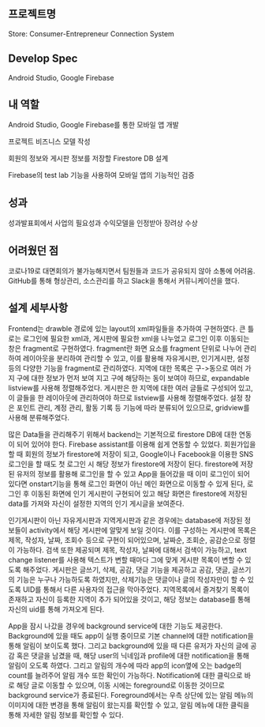 프로젝트명
---
Store: Consumer-Entrepreneur Connection System

Develop Spec
---
Android Studio, Google Firebase

내 역할
---

Android Studio, Google Firebase를 통한 모바일 앱 개발

프로젝트 비즈니스 모델 작성

회원의 정보와 게시판 정보를 저장할 Firestore DB 설계

Firebase의 test lab 기능을 사용하여 모바일 앱의 기능적인 검증

 
성과
---

성과발표회에서 사업의 필요성과 수익모델을 인정받아 장려상 수상

어려웠던 점
---

코로나19로 대면회의가 불가능해지면서 팀원들과 코드가 공유되지 않아 소통에 어려움. GitHub를 통해 형상관리, 소스관리를 하고 Slack을 통해서 커뮤니케이션을 했다.

설계 세부사항
---
Frontend는 drawble 경로에 있는 layout의 xml파일들을 추가하여 구현하였다. 큰 틀로는 로그인에 필요한 xml과, 게시판에 필요한 xml을 나누었고 로그인 이후 이동되는 창은 fragment로 구현하였다. fragment란 화면 요소를 fragment 단위로 나누어 관리하여 레이아웃을 분리하여 관리할 수 있고, 이를 활용해 자유게시판, 인기게시판, 설정 등의 다양한 기능을 fragment로 관리하였다. 지역에 대한 목록은 구->동으로 여러 가지 구에 대한 정보가 먼저 보여 지고 구에 해당하는 동이 보여야 하므로, expandable listview를 사용해 정렬해주었다. 게시판은 한 지역에 대한 여러 글들로 구성되어 있고, 이 글들을 한 레이아웃에 관리하여야 하므로 listview를 사용해 정렬해주었다. 설정 창은 포인트 관리, 계정 관리, 활동 기록 등 기능에 따라 분류되어 있으므로, gridview를 사용해 분류해주었다.

많은 Data들을 관리해주기 위해서 backend는 기본적으로 firestore DB에 대한 연동이 되어 있어야 한다. Firebase assistant를 이용해 쉽게 연동할 수 있었다. 회원가입을 할 때 회원의 정보가 firestore에 저장이 되고, Google이나 Facebook을 이용한 SNS로그인을 할 때도 첫 로그인 시 해당 정보가 firestore에 저장이 된다. firestore에 저장된 유저의 정보를 활용해 로그인을 할 수 있고 App을 들어갔을 때 이미 로그인이 되어 있다면 onstart기능을 통해 로그인 화면이 아닌 메인 화면으로 이동할 수 있게 된다, 로그인 후 이동된 화면에 인기 게시판이 구현되어 있고 해당 화면은 firestore에 저장된 data를 가져와 자신이 설정한 지역의 인기 게시글을 보여준다.

인기게시판이 아닌 자유게시판과 지역게시판과 같은 경우에는 database에 저장된 정보들이 activity에서 해당 게시판에 알맞게 보일 것이다. 이를 구성하는 게시판에 목록은 제목, 작성자, 날짜, 조회수 등으로 구현이 되어있으며, 날짜순, 조회순, 공감순으로 정렬이 가능하다. 검색 또한 제공되며 제목, 작성자, 날짜에 대해서 검색이 가능하고, text change listener를 사용해 텍스트가 변할 때마다 그에 맞게 게시판 목록이 변할 수 있도록 해주었다. 게시판은 글쓰기, 삭제, 공감, 댓글 기능을 제공하고 공감, 댓글, 글쓰기의 기능은 누구나 가능하도록 하였지만, 삭제기능은 댓글이나 글의 작성자만이 할 수 있도록 UID를 통해서 다른 사용자의 접근을 막아주었다. 지역목록에서 즐겨찾기 목록이 존재하고 자신이 등록한 지역이 추가 되어있을 것이고, 해당 정보는 database를 통해 자신의 uid를 통해 가져오게 된다.

App을 잠시 나갔을 경우에 background service에 대한 기능도 제공한다. Background에 있을 때도 app이 실행 중이므로 기본 channel에 대한 notification을 통해 알림이 보이도록 했다. 그리고 background에 있을 때 다른 유저가 자신의 글에 공감 혹은 댓글을 남겼을 때, 해당 user의 닉네임과 profile에 대한 notification을 통해 알림이 오도록 하였다. 그리고 알림의 개수에 따라 app의 icon옆에 오는 badge의 count를 늘려주어 알림 개수 또한 확인이 가능하다. Notification에 대한 클릭으로 바로 해당 글로 이동할 수 있으며, 이동 시에는 foreground로 이동한 것이므로 background service가 종료된다. Foreground에서는 우측 상단에 있는 알림 메뉴의 이미지에 대한 변경을 통해 알림이 왔는지를 확인할 수 있고, 알림 메뉴에 대한 클릭을 통해 자세한 알림 정보를 확인할 수 있다.
